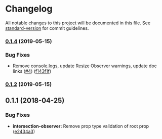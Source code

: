 # Changelog

All notable changes to this project will be documented in this file. See [standard-version](https://github.com/conventional-changelog/standard-version) for commit guidelines.

### [0.1.4](https://github.com/apertureless/vue-observable/compare/v0.1.2...v0.1.4) (2019-05-15)


### Bug Fixes

* Remove console.logs, update Resize Observer warnings, update doc links ([#4](https://github.com/apertureless/vue-observable/issues/4)) ([f143f1f](https://github.com/apertureless/vue-observable/commit/f143f1f))



### [0.1.2](https://github.com/apertureless/vue-observable/compare/v0.1.1...v0.1.2) (2019-05-15)



<a name="0.1.1"></a>
## 0.1.1 (2018-04-25)


### Bug Fixes

* **intersection-observer:** Remove prop type validation of root prop ([e2434a3](https://github.com/apertureless/vue-observable/commit/e2434a3))
